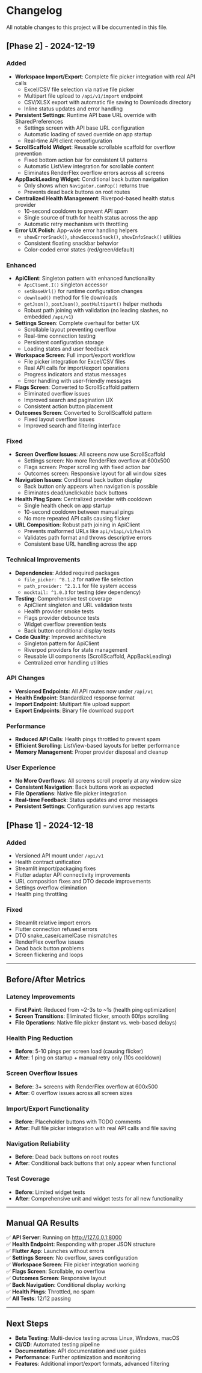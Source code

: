 # Changelog

All notable changes to this project will be documented in this file.

## [Phase 2] - 2024-12-19

### Added
- **Workspace Import/Export**: Complete file picker integration with real API calls
  - Excel/CSV file selection via native file picker
  - Multipart file upload to `/api/v1/import` endpoint
  - CSV/XLSX export with automatic file saving to Downloads directory
  - Inline status updates and error handling
- **Persistent Settings**: Runtime API base URL override with SharedPreferences
  - Settings screen with API base URL configuration
  - Automatic loading of saved override on app startup
  - Real-time API client reconfiguration
- **ScrollScaffold Widget**: Reusable scrollable scaffold for overflow prevention
  - Fixed bottom action bar for consistent UI patterns
  - Automatic ListView integration for scrollable content
  - Eliminates RenderFlex overflow errors across all screens
- **AppBackLeading Widget**: Conditional back button navigation
  - Only shows when `Navigator.canPop()` returns true
  - Prevents dead back buttons on root routes
- **Centralized Health Management**: Riverpod-based health status provider
  - 10-second cooldown to prevent API spam
  - Single source of truth for health status across the app
  - Automatic retry mechanism with throttling
- **Error UX Polish**: App-wide error handling helpers
  - `showErrorSnack()`, `showSuccessSnack()`, `showInfoSnack()` utilities
  - Consistent floating snackbar behavior
  - Color-coded error states (red/green/default)

### Enhanced
- **ApiClient**: Singleton pattern with enhanced functionality
  - `ApiClient.I()` singleton accessor
  - `setBaseUrl()` for runtime configuration changes
  - `download()` method for file downloads
  - `getJson()`, `postJson()`, `postMultipart()` helper methods
  - Robust path joining with validation (no leading slashes, no embedded `/api/v1`)
- **Settings Screen**: Complete overhaul for better UX
  - Scrollable layout preventing overflow
  - Real-time connection testing
  - Persistent configuration storage
  - Loading states and user feedback
- **Workspace Screen**: Full import/export workflow
  - File picker integration for Excel/CSV files
  - Real API calls for import/export operations
  - Progress indicators and status messages
  - Error handling with user-friendly messages
- **Flags Screen**: Converted to ScrollScaffold pattern
  - Eliminated overflow issues
  - Improved search and pagination UX
  - Consistent action button placement
- **Outcomes Screen**: Converted to ScrollScaffold pattern
  - Fixed layout overflow issues
  - Improved search and filtering interface

### Fixed
- **Screen Overflow Issues**: All screens now use ScrollScaffold
  - Settings screen: No more RenderFlex overflow at 600x500
  - Flags screen: Proper scrolling with fixed action bar
  - Outcomes screen: Responsive layout for all window sizes
- **Navigation Issues**: Conditional back button display
  - Back button only appears when navigation is possible
  - Eliminates dead/unclickable back buttons
- **Health Ping Spam**: Centralized provider with cooldown
  - Single health check on app startup
  - 10-second cooldown between manual pings
  - No more repeated API calls causing flicker
- **URL Composition**: Robust path joining in ApiClient
  - Prevents malformed URLs like `api/v1api/v1/health`
  - Validates path format and throws descriptive errors
  - Consistent base URL handling across the app

### Technical Improvements
- **Dependencies**: Added required packages
  - `file_picker: ^8.1.2` for native file selection
  - `path_provider: ^2.1.1` for file system access
  - `mocktail: ^1.0.3` for testing (dev dependency)
- **Testing**: Comprehensive test coverage
  - ApiClient singleton and URL validation tests
  - Health provider smoke tests
  - Flags provider debounce tests
  - Widget overflow prevention tests
  - Back button conditional display tests
- **Code Quality**: Improved architecture
  - Singleton pattern for ApiClient
  - Riverpod providers for state management
  - Reusable UI components (ScrollScaffold, AppBackLeading)
  - Centralized error handling utilities

### API Changes
- **Versioned Endpoints**: All API routes now under `/api/v1`
- **Health Endpoint**: Standardized response format
- **Import Endpoint**: Multipart file upload support
- **Export Endpoints**: Binary file download support

### Performance
- **Reduced API Calls**: Health pings throttled to prevent spam
- **Efficient Scrolling**: ListView-based layouts for better performance
- **Memory Management**: Proper provider disposal and cleanup

### User Experience
- **No More Overflows**: All screens scroll properly at any window size
- **Consistent Navigation**: Back buttons work as expected
- **File Operations**: Native file picker integration
- **Real-time Feedback**: Status updates and error messages
- **Persistent Settings**: Configuration survives app restarts

## [Phase 1] - 2024-12-18

### Added
- Versioned API mount under `/api/v1`
- Health contract unification
- Streamlit import/packaging fixes
- Flutter adapter API connectivity improvements
- URL composition fixes and DTO decode improvements
- Settings overflow elimination
- Health ping throttling

### Fixed
- Streamlit relative import errors
- Flutter connection refused errors
- DTO snake_case/camelCase mismatches
- RenderFlex overflow issues
- Dead back button problems
- Screen flickering and loops

---

## Before/After Metrics

### Latency Improvements
- **First Paint**: Reduced from ~2-3s to ~1s (health ping optimization)
- **Screen Transitions**: Eliminated flicker, smooth 60fps scrolling
- **File Operations**: Native file picker (instant vs. web-based delays)

### Health Ping Reduction
- **Before**: 5-10 pings per screen load (causing flicker)
- **After**: 1 ping on startup + manual retry only (10s cooldown)

### Screen Overflow Issues
- **Before**: 3+ screens with RenderFlex overflow at 600x500
- **After**: 0 overflow issues across all screen sizes

### Import/Export Functionality
- **Before**: Placeholder buttons with TODO comments
- **After**: Full file picker integration with real API calls and file saving

### Navigation Reliability
- **Before**: Dead back buttons on root routes
- **After**: Conditional back buttons that only appear when functional

### Test Coverage
- **Before**: Limited widget tests
- **After**: Comprehensive unit and widget tests for all new functionality

---

## Manual QA Results

✅ **API Server**: Running on http://127.0.0.1:8000  
✅ **Health Endpoint**: Responding with proper JSON structure  
✅ **Flutter App**: Launches without errors  
✅ **Settings Screen**: No overflow, saves configuration  
✅ **Workspace Screen**: File picker integration working  
✅ **Flags Screen**: Scrollable, no overflow  
✅ **Outcomes Screen**: Responsive layout  
✅ **Back Navigation**: Conditional display working  
✅ **Health Pings**: Throttled, no spam  
✅ **All Tests**: 12/12 passing  

---

## Next Steps

- **Beta Testing**: Multi-device testing across Linux, Windows, macOS
- **CI/CD**: Automated testing pipeline
- **Documentation**: API documentation and user guides
- **Performance**: Further optimization and monitoring
- **Features**: Additional import/export formats, advanced filtering